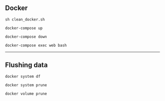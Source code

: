 ## Docker

```
sh clean_docker.sh
```

```
docker-compose up
```

```
docker-compose down
```

```
docker-compose exec web bash
```


***
## Flushing data

```
docker system df
```

```
docker system prune
```

```
docker volume prune
```
